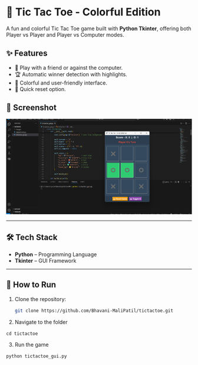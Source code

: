 # 🎨 Tic Tac Toe - Colorful Edition

A fun and colorful Tic Tac Toe game built with **Python Tkinter**, offering both Player vs Player and Player vs Computer modes.

## ✨ Features
- 👥 Play with a friend or against the computer.
- 🏆 Automatic winner detection with highlights.
- 🎨 Colorful and user-friendly interface.
- 🔄 Quick reset option.


## 📸 Screenshot
![Project Screenshot](screenshot.png)

---

## 🛠 Tech Stack
- **Python** – Programming Language
- **Tkinter** – GUI Framework

---

## 🚀 How to Run
1. Clone the repository:
   ```bash
   git clone https://github.com/Bhavani-MaliPatil/tictactoe.git
2. Navigate to the folder
```
cd tictactoe
```
3. Run the game
```
python tictactoe_gui.py
